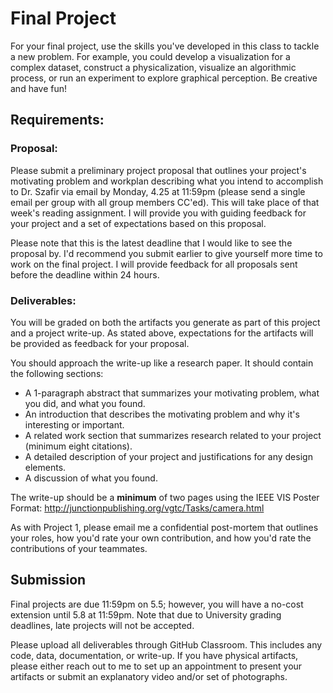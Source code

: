 # Final Project
For your final project, use the skills you've developed in this class to tackle a new problem. For example, you could develop a visualization for a complex dataset, construct a physicalization, visualize an algorithmic process, or run an experiment to explore graphical perception. Be creative and have fun! 

<h2>Requirements:</h2>
<h3>Proposal:</h3>
Please submit a preliminary project proposal that outlines your project's motivating problem and workplan describing what you intend to accomplish to Dr. Szafir via email by Monday, 4.25 at 11:59pm (please send a single email per group with all group members CC'ed). This will take place of that week's reading assignment. I will provide you with guiding feedback for your project and a set of expectations based on this proposal.   

Please note that this is the latest deadline that I would like to see the proposal by. I'd recommend you submit earlier to give yourself more time to work on the final project. I will provide feedback for all proposals sent before the deadline within 24 hours.   

<h3>Deliverables:</h3>
You will be graded on both the artifacts you generate as part of this project and a project write-up. As stated above, expectations for the artifacts will be provided as feedback for your proposal.   

You should approach the write-up like a research paper. It should contain the following sections: 
<ul>
<li>A 1-paragraph abstract that summarizes your motivating problem, what you did, and what you found. </li>
<li>An introduction that describes the motivating problem and why it's interesting or important. </li> 
<li>A related work section that summarizes research related to your project (minimum eight citations). </li>
<li>A detailed description of your project and justifications for any design elements. </li>
<li>A discussion of what you found.</li>
</ul>

The write-up should be a <b>minimum</b> of two pages using the IEEE VIS Poster Format: http://junctionpublishing.org/vgtc/Tasks/camera.html

As with Project 1, please email me a confidential post-mortem that outlines your roles, how you'd rate your own contribution, and how you'd rate the contributions of your teammates. 

<h2>Submission</h2>
Final projects are due 11:59pm on 5.5; however, you will have a no-cost extension until 5.8 at 11:59pm. Note that due to University grading deadlines, late projects will not be accepted.    


Please upload all deliverables through GitHub Classroom. This includes any code, data, documentation, or write-up. If you have physical artifacts, please either reach out to me to set up an appointment to present your artifacts or submit an explanatory video and/or set of photographs. 
